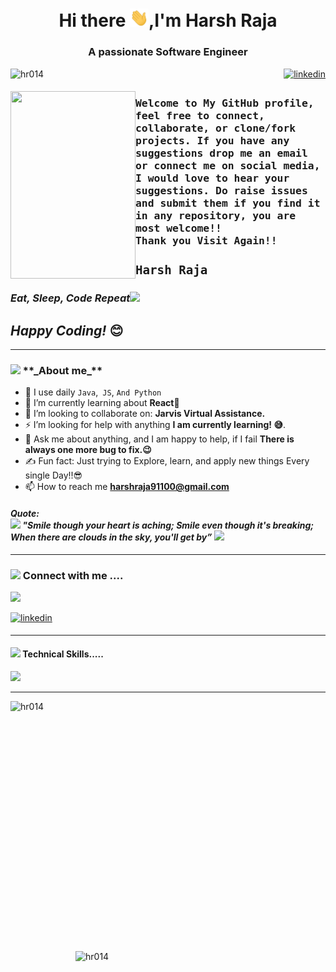 <h1 align="center">Hi there <img src="https://raw.githubusercontent.com/ABSphreak/ABSphreak/master/gifs/Hi.gif" width="30px">,I'm Harsh Raja</h1>
<h3 align="center">A passionate Software Engineer</h3>


<p align="right"> <img src="https://komarev.com/ghpvc/?username=hr014&label=Profile%20views&color=0e75b6&style=flat" alt="hr014" align= "left"/>
<a href="https://linkedin.com/in/harsh-raja-91100r" target="_blank">
<img src=https://img.shields.io/badge/linkedin-%2300acee.svg?color=405DE6&style=for-the-badge&logo=linkedin&logoColor=white alt=linkedin style="margin-bottom: 5px;" />
</a>
</p>


<p> <img src="https://skymerindia.com/wp-content/uploads/2023/07/skymerindia.com_.jpg" align= "left" width="200" height="300"/> </p>

<p align="center"><h3><samp><strong>Welcome to My GitHub profile, feel free to connect, collaborate, or clone/fork 
projects. If you have any suggestions drop me an email or connect me on social media, 
I would love to hear your suggestions. Do raise issues and submit them if you find it in any repository, you are most welcome!!<be>
<br>Thank you Visit Again!!<h3>Harsh Raja</h3></samp></strong>

<h3><i>Eat, Sleep, Code Repeat<img src="https://media.giphy.com/media/qjqUcgIyRjsl2/giphy.gif" width="50"/><br></i></h3>
<h2><i>Happy Coding!</i> 😊</h2>
<hr>


<p align="Left"><h3> <img src="https://media.giphy.com/media/iY8CRBdQXODJSCERIr/giphy.gif" width="30px">&nbsp;**_About me_**</h3></p>

- 🤔 I use daily `Java`,` JS`, `And Python`
- 🔭 I’m currently learning about **React**🥰<br>
- 🌱 I’m looking to collaborate on: **Jarvis Virtual Assistance.**
- ⚡ I’m looking for help with anything **I am currently learning! 😅**.
- 💬 Ask me about anything, and I am happy to help, if I fail **There is always one more bug to fix.😉**<br>
- ✍️ Fun fact: Just trying to Explore, learn, and apply new things Every single Day!!😎<be>
- 📫 How to reach me **harshraja91100@gmail.com**<br>

<h4> <b><i align="center">Quote:<br>
<img src="https://media.giphy.com/media/gH3LO09IOiZIqePwv9/giphy.gif" width="50" /> "Smile though your heart is aching; Smile even though it's breaking; When there are clouds in the sky, you'll get by”</i></b> <img src="https://media.giphy.com/media/qjqUcgIyRjsl2/giphy.gif" width="50" /></h4>

<hr>
<p align="Left"><h3> <img src="https://media.giphy.com/media/iY8CRBdQXODJSCERIr/giphy.gif" width="30px"" width="30px">&nbsp;Connect with me ....</h3></p>
<img src='https://raw.githubusercontent.com/ShahriarShafin/ShahriarShafin/main/Assets/handshake.gif' width="70px">
<p>
  
<a href="https://linkedin.com/in/harsh-raja-91100r" target="_blank">
<img src=https://img.shields.io/badge/linkedin-%2300acee.svg?color=405DE6&style=for-the-badge&logo=linkedin&logoColor=white alt=linkedin style="margin-bottom: 5px;" />
</a>
</p>

<hr>
<h4><img src="https://media.giphy.com/media/iY8CRBdQXODJSCERIr/giphy.gif" width="30px">&nbsp;Technical Skills.....</h4>
<p >
   <a href="https://skillicons.dev">
    <img src="https://skillicons.dev/icons?i=java,spring,python,html,css,js,jquery,bootstrap,tailwind,react,nodejs,expressjs,gcp,aws,azure,mysql,postgresql,mongodb,firebase,ai,tensorflow,docker,github,postman,replit,linux,git,=8" />

</p>

<hr>
<p><img align="left" src="https://github-readme-stats.vercel.app/api?username=hr014&show_icons=true&locale=en" alt="hr014"  width="400" height="400" /></p>
<p><img align="right" src="https://github-readme-streak-stats.herokuapp.com/?user=hr014&" alt="hr014"  width="400" height="400"/></p>
